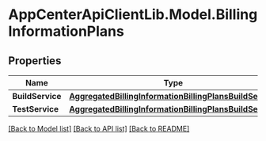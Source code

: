 # AppCenterApiClientLib.Model.BillingInformationPlans
## Properties

Name | Type | Description | Notes
------------ | ------------- | ------------- | -------------
**BuildService** | [**AggregatedBillingInformationBillingPlansBuildService**](AggregatedBillingInformationBillingPlansBuildService.md) |  | [optional] 
**TestService** | [**AggregatedBillingInformationBillingPlansBuildService**](AggregatedBillingInformationBillingPlansBuildService.md) |  | [optional] 

[[Back to Model list]](../README.md#documentation-for-models) [[Back to API list]](../README.md#documentation-for-api-endpoints) [[Back to README]](../README.md)


